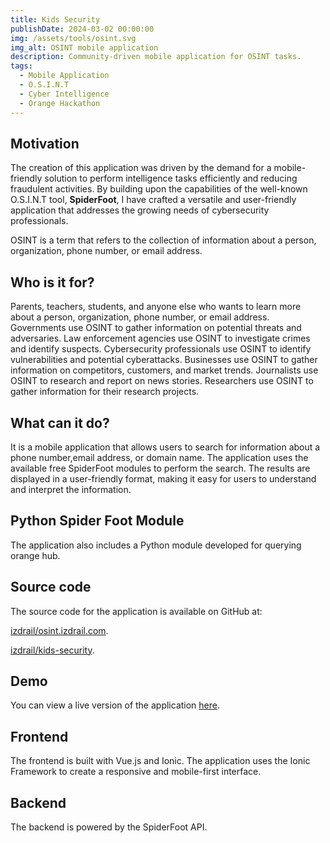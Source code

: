 ```yaml
---
title: Kids Security
publishDate: 2024-03-02 00:00:00
img: /assets/tools/osint.svg
img_alt: OSINT mobile application
description: Community-driven mobile application for OSINT tasks.
tags:
  - Mobile Application
  - O.S.I.N.T
  - Cyber Intelligence
  - Orange Hackathon
---
```


## Motivation

The creation of this application was driven by the demand for a mobile-friendly solution to perform intelligence tasks efficiently and reducing fraudulent activities.
By building upon the capabilities of the well-known O.S.I.N.T tool, **SpiderFoot**, 
I have crafted a versatile and user-friendly application that addresses the growing needs of cybersecurity professionals.

OSINT is a term that refers to the collection of information about a person, organization, phone number, or email address.

## Who is it for?
Parents, teachers, students, and anyone else who wants to learn more about a person, organization, phone number, or email address.
Governments use OSINT to gather information on potential threats and adversaries.
Law enforcement agencies use OSINT to investigate crimes and identify suspects.
Cybersecurity professionals use OSINT to identify vulnerabilities and potential cyberattacks.
Businesses use OSINT to gather information on competitors, customers, and market trends.
Journalists use OSINT to research and report on news stories.
Researchers use OSINT to gather information for their research projects.


## What can it do?

It is a mobile application that allows users to search for information about a phone number,email address, or domain name.
The application uses the available free SpiderFoot modules to perform the search.
The results are displayed in a user-friendly format, making it easy for users to understand and interpret the information.


## Python Spider Foot Module
The application also includes a Python module developed for querying orange hub.


## Source code
The source code for the application is available on GitHub at:

[izdrail/osint.izdrail.com](https://github.com/izdrail/osint.izdrail.com).

[izdrail/kids-security](https://github.com/izdrail/kids-security).


## Demo
You can view a live version of the application [here](https://kids.izdrail.com).

## Frontend
The frontend is built with Vue.js and Ionic.
The application uses the Ionic Framework to create a responsive and mobile-first interface.

## Backend
The backend is powered by the SpiderFoot API.